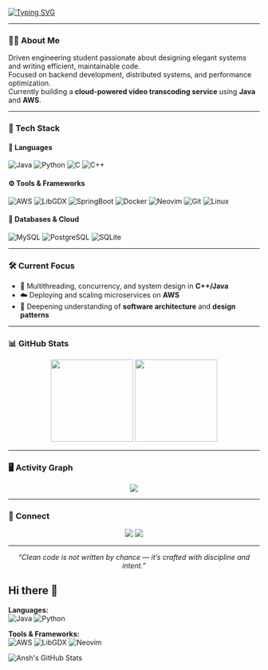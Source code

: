 <!-- Typing Header -->
[![Typing SVG](https://readme-typing-svg.demolab.com?font=Fira+Code&weight=500&size=24&duration=3000&pause=1000&color=00C4CC&center=true&vCenter=true&width=600&lines=Hey+there!+I'm+Ansh+Kataria;Software+Engineer+in+the+making;Building+scalable+and+impactful+systems)](https://git.io/typing-svg)

---

### 👨‍💻 About Me
Driven engineering student passionate about designing elegant systems and writing efficient, maintainable code.  
Focused on backend development, distributed systems, and performance optimization.  
Currently building a **cloud-powered video transcoding service** using **Java** and **AWS**.

---

### 🧠 Tech Stack

#### 💬 Languages
![Java](https://img.shields.io/badge/Java-%23E11D48.svg?style=for-the-badge&logo=openjdk&logoColor=white)
![Python](https://img.shields.io/badge/Python-%233776AB.svg?style=for-the-badge&logo=python&logoColor=white)
![C](https://img.shields.io/badge/C-%2300599C.svg?style=for-the-badge&logo=c&logoColor=white)
![C++](https://img.shields.io/badge/C++-%2300599C.svg?style=for-the-badge&logo=cplusplus&logoColor=white)

#### ⚙️ Tools & Frameworks
![AWS](https://img.shields.io/badge/AWS-%23232F3E.svg?style=for-the-badge&logo=amazon-aws&logoColor=FF9900)
![LibGDX](https://img.shields.io/badge/LibGDX-%23E34F26.svg?style=for-the-badge&logo=java&logoColor=white)
![SpringBoot](https://img.shields.io/badge/Spring_Boot-%236DB33F.svg?style=for-the-badge&logo=spring-boot&logoColor=white)
![Docker](https://img.shields.io/badge/Docker-%232496ED.svg?style=for-the-badge&logo=docker&logoColor=white)
![Neovim](https://img.shields.io/badge/Neovim-%2357A143.svg?style=for-the-badge&logo=neovim&logoColor=white)
![Git](https://img.shields.io/badge/Git-%23F05032.svg?style=for-the-badge&logo=git&logoColor=white)
![Linux](https://img.shields.io/badge/Linux-%23FCC624.svg?style=for-the-badge&logo=linux&logoColor=black)

#### 🧩 Databases & Cloud
![MySQL](https://img.shields.io/badge/MySQL-%234479A1.svg?style=for-the-badge&logo=mysql&logoColor=white)
![PostgreSQL](https://img.shields.io/badge/PostgreSQL-%23336791.svg?style=for-the-badge&logo=postgresql&logoColor=white)
![SQLite](https://img.shields.io/badge/SQLite-%2307405e.svg?style=for-the-badge&logo=sqlite&logoColor=white)

---

### 🛠️ Current Focus
- 🧩 Multithreading, concurrency, and system design in **C++/Java**  
- ☁️ Deploying and scaling microservices on **AWS**  
- 🧠 Deepening understanding of **software architecture** and **design patterns**

---

### 📊 GitHub Stats
<p align="center">
  <img height="165em" src="https://github-readme-stats.vercel.app/api?username=yourusername&show_icons=true&theme=tokyonight&hide_border=true" />
  <img height="165em" src="https://github-readme-stats.vercel.app/api/top-langs/?username=yourusername&layout=compact&theme=tokyonight&hide_border=true" />
</p>

---

### 🖥️ Activity Graph
<p align="center">
  <img src="https://github-readme-activity-graph.vercel.app/graph?username=yourusername&theme=react-dark&hide_border=true&area=true" />
</p>

---

### 🤝 Connect
<p align="center">
  <a href="https://www.linkedin.com/in/anshkataria" target="_blank"><img src="https://img.shields.io/badge/LinkedIn-%230A66C2.svg?style=for-the-badge&logo=linkedin&logoColor=white"/></a>
  <a href="mailto:youremail@example.com"><img src="https://img.shields.io/badge/Email-%23EA4335.svg?style=for-the-badge&logo=gmail&logoColor=white"/></a>
</p>

---

<p align="center">
  <i>“Clean code is not written by chance — it’s crafted with discipline and intent.”</i>
</p>



## Hi there 👋
**Languages:**  
![Java](https://img.shields.io/badge/Java-%23ED8B00.svg?style=for-the-badge&logo=openjdk&logoColor=white)
![Python](https://img.shields.io/badge/Python-3670A0?style=for-the-badge&logo=python&logoColor=ffdd54)

**Tools & Frameworks:**  
![AWS](https://img.shields.io/badge/AWS-%23FF9900.svg?style=for-the-badge&logo=amazon-aws&logoColor=white)
![LibGDX](https://img.shields.io/badge/LibGDX-%23CC0000.svg?style=for-the-badge&logo=java&logoColor=white)
![Neovim](https://img.shields.io/badge/Neovim-%2357A143.svg?style=for-the-badge&logo=neovim&logoColor=white)



![Ansh's GitHub Stats](https://github-readme-stats.vercel.app/api?username=yourusername&show_icons=true&theme=radical)

<!--
**anshkataria/anshkataria** is a ✨ _special_ ✨ repository because its `README.md` (this file) appears on your GitHub profile.

Here are some ideas to get you started:

- 🔭 I’m currently working on ...
- 🌱 I’m currently learning ...
- 👯 I’m looking to collaborate on ...
- 🤔 I’m looking for help with ...
- 💬 Ask me about ...
- 📫 How to reach me: ...
- 😄 Pronouns: ...
- ⚡ Fun fact: ...
-->
